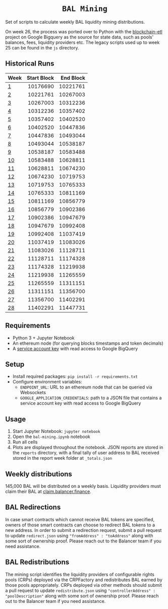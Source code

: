 <h1 align=center><code>BAL Mining</code></h1>

Set of scripts to calculate weekly BAL liquidity mining distributions. 

On week 26, the process was ported over to Python with the [blockchain-etl](https://github.com/blockchain-etl/) project on Google Bigquery as the  source for state data, such as pools' balances, fees, liquidity providers etc. The legacy scripts used up to week 25 can be found in the `js` directory.

## Historical Runs

| Week                           | Start Block | End Block |
| :----------------------------- | ----------: | --------: |
| [1](/reports/1/_totals.json)   |    10176690 |  10221761 |
| [2](/reports/2/_totals.json)   |    10221761 |  10267003 |
| [3](/reports/3/_totals.json)   |    10267003 |  10312236 |
| [4](/reports/4/_totals.json)   |    10312236 |  10357402 |
| [5](/reports/5/_totals.json)   |    10357402 |  10402520 |
| [6](/reports/6/_totals.json)   |    10402520 |  10447836 |
| [7](/reports/7/_totals.json)   |    10447836 |  10493044 |
| [8](/reports/8/_totals.json)   |    10493044 |  10538187 |
| [9](/reports/9/_totals.json)   |    10538187 |  10583488 |
| [10](/reports/10/_totals.json) |    10583488 |  10628811 |
| [11](/reports/11/_totals.json) |    10628811 |  10674230 |
| [12](/reports/12/_totals.json) |    10674230 |  10719753 |
| [13](/reports/13/_totals.json) |    10719753 |  10765333 |
| [14](/reports/14/_totals.json) |    10765333 |  10811169 |
| [15](/reports/15/_totals.json) |    10811169 |  10856779 |
| [16](/reports/16/_totals.json) |    10856779 |  10902386 |
| [17](/reports/17/_totals.json) |    10902386 |  10947679 |
| [18](/reports/18/_totals.json) |    10947679 |  10992408 |
| [19](/reports/19/_totals.json) |    10992408 |  11037419 |
| [20](/reports/20/_totals.json) |    11037419 |  11083026 |
| [21](/reports/21/_totals.json) |    11083026 |  11128711 |
| [22](/reports/22/_totals.json) |    11128711 |  11174328 |
| [23](/reports/23/_totals.json) |    11174328 |  11219938 |
| [24](/reports/24/_totals.json) |    11219938 |  11265559 |
| [25](/reports/25/_totals.json) |    11265559 |  11311151 |
| [26](/reports/26/_totals.json) |    11311151 |  11356700 |
| [27](/reports/27/_totals.json) |    11356700 |  11402291 |
| [28](/reports/28/_totals.json) |    11402291 |  11447731 |

## Requirements
* Python 3 + Jupyter Notebook
* An ethereum node (for querying blocks timestamps and token decimals) 
* A [service account key](https://cloud.google.com/iam/docs/creating-managing-service-account-keys#iam-service-account-keys-create-console) with read access to Google BigQuery

## Setup
* Install required packages: `pip install -r requirements.txt`
* Configure environment variables:
  * `ENDPOINT_URL`: URL to an ethereum node that can be queried via Websockets
  * `GOOGLE_APPLICATION_CREDENTIALS`: path to a JSON file that contains a service account key with read access to Google BigQuery

## Usage
1. Start Jupyter Notebook: `jupyter notebook`  
1. Open the `bal-mining.ipynb` notebook   
1. Run all cells
2. Plots are displayed throughout the notebook. JSON reports are stored in the `reports` directory, with a final tally of user address to BAL received stored in the report week folder at `_totals.json`

## Weekly distributions

145,000 BAL will be distributed on a weekly basis. Liquidity providers must claim their BAL at [claim.balancer.finance](https://claim.balancer.finance/).

## BAL Redirections

In case smart contracts which cannot receive BAL tokens are specified, owners of those smart contracts can choose to redirect BAL tokens to a new address. In order to submit a redirection request, submit a pull request to update `redirect.json` using `"fromAddress" : "toAddress"` along with some sort of ownership proof. Please reach out to the Balancer team if you need assistance.

## BAL Redistributions

The mining script identifies the liquidity providers of configurable rights pools (CRPs) deployed via the CRPFactory and redistributes BAL earned by those pools appropriately. CRPs deployed via other methods should submit a pull request to update `redistribute.json` using `"controllerAddress" : "poolDescription"` along with some sort of ownership proof. Please reach out to the Balancer team if you need assistance.
